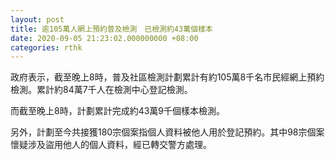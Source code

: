 ```yaml
---
layout: post
title: 逾105萬人網上預約普及檢測　已檢測約43萬個樣本
date: 2020-09-05 21:23:02.000000000 +08:00
categories: rthk
---
```


政府表示，截至晚上8時，普及社區檢測計劃累計有約105萬8千名市民經網上預約檢測。累計約84萬7千人在檢測中心登記檢測。

而截至晚上8時，計劃累計完成約43萬9千個樣本檢測。

另外，計劃至今共接獲180宗個案指個人資料被他人用於登記預約。其中98宗個案懷疑涉及盜用他人的個人資料，經已轉交警方處理。
